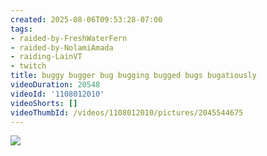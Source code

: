 ```yaml
---
created: 2025-08-06T09:53:28-07:00
tags:
- raided-by-FreshWaterFern
- raided-by-NolamiAmada
- raiding-LainVT
- twitch
title: buggy bugger bug bugging bugged bugs bugatiously
videoDuration: 20548
videoId: '1108012010'
videoShorts: []
videoThumbId: /videos/1108012010/pictures/2045544675
---
```


![](20250806165328.jpg)
